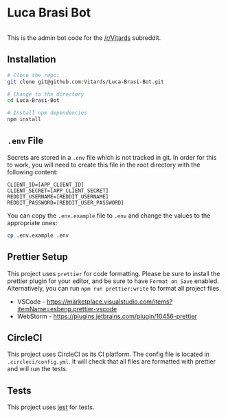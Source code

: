 # Luca Brasi Bot

[![<Vitards>](https://circleci.com/gh/Vitards/Luca-Brasi-Bot.svg?style=svg)](https://app.circleci.com/pipelines/github/Vitards/Luca-Brasi-Bot)

This is the admin bot code for the [/r/Vitards](https://reddit.com/r/vitards) subreddit.

## Installation

```bash
# Clone the repo:
git clone git@github.com:Vitards/Luca-Brasi-Bot.git

# Change to the directory
cd Luca-Brasi-Bot

# Install npm dependencies
npm install
```

## `.env` File

Secrets are stored in a `.env` file which is not tracked in git. In order for this to work, you will need to create this file in the root directory with the following content:

```
CLIENT_ID=[APP_CLIENT_ID]
CLIENT_SECRET=[APP_CLIENT_SECRET]
REDDIT_USERNAME=[REDDIT_USERNAME]
REDDIT_PASSWORD=[REDDIT_USER_PASSWORD]
```

You can copy the `.env.example` file to `.env` and change the values to the appropriate ones:

```bash
cp .env.example .env
```

## Prettier Setup

This project uses `prettier` for code formatting. Please be sure to install the prettier plugin for your editor, and be sure to have `Format on Save` enabled. Alternatively, you can run `npm run prettier:write` to format all project files.

- VSCode - https://marketplace.visualstudio.com/items?itemName=esbenp.prettier-vscode
- WebStorm - https://plugins.jetbrains.com/plugin/10456-prettier

## CircleCI

This project uses CircleCI as its CI platform. The config file is located in `.circleci/config.yml`. It will check that all files are formatted with prettier and will run the tests.

## Tests

This project uses [jest](https://jestjs.io/) for tests.
